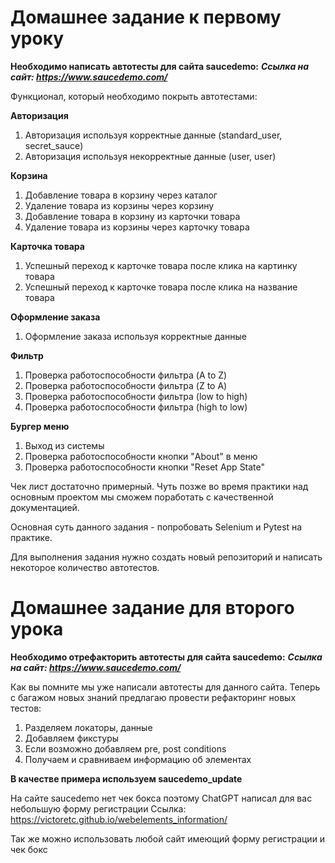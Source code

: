 # Домашнее задание к первому уроку

**Необходимо написать автотесты для сайта saucedemo:**
***Ссылка на сайт: https://www.saucedemo.com/***

Функционал, который необходимо покрыть автотестами: 

**Авторизация**
1. Авторизация используя корректные данные (standard_user, secret_sauce)
2. Авторизация используя некорректные данные (user, user)

**Корзина**
1. Добавление товара в корзину через каталог
2. Удаление товара из корзины через корзину
3. Добавление товара в корзину из карточки товара
4. Удаление товара из корзины через карточку товара

**Карточка товара**
1. Успешный переход к карточке товара после клика на картинку товара
2. Успешный переход к карточке товара после клика на название товара 

**Оформление заказа**
1. Оформление заказа используя корректные данные

**Фильтр**
1. Проверка работоспособности фильтра (A to Z)
2. Проверка работоспособности фильтра (Z to A)
3. Проверка работоспособности фильтра (low to high)
4. Проверка работоспособности фильтра (high to low)

**Бургер меню** 
1. Выход из системы
2. Проверка работоспособности кнопки "About" в меню 
3. Проверка работоспособности кнопки "Reset App State"



Чек лист достаточно примерный. Чуть позже во время практики над основным проектом мы сможем поработать с качественной документацией. 

Основная суть данного задания - попробовать Selenium и Pytest на практике. 

Для выполнения задания нужно создать новый репозиторий и написать некоторое количество автотестов. 


# Домашнее задание для второго урока 

**Необходимо отрефакторить автотесты для сайта saucedemo:**
***Ссылка на сайт: https://www.saucedemo.com/***

Как вы помните мы уже написали автотесты для данного сайта. Теперь с багажом новых знаний предлагаю провести рефакторинг новых тестов: 
1. Разделяем локаторы, данные 
2. Добавляем фикстуры
3. Если возможно добавляем pre, post conditions 
4. Получаем и сравниваем информацию об элементах 

**В качестве примера используем saucedemo_update**

На сайте saucedemo нет чек бокса поэтому ChatGPT написал для вас небольшую форму регистрации 
Ссылка: https://victoretc.github.io/webelements_information/ 

Так же можно использовать любой сайт имеющий форму регистрации и чек бокс
